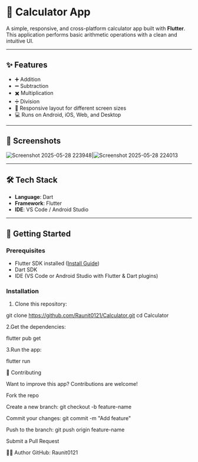 # 🧮 Calculator App

A simple, responsive, and cross-platform calculator app built with **Flutter**. This application performs basic arithmetic operations with a clean and intuitive UI.

---

## ✨ Features

- ➕ Addition
- ➖ Subtraction
- ✖️ Multiplication
- ➗ Division
- 📱 Responsive layout for different screen sizes
- 💻 Runs on Android, iOS, Web, and Desktop

---

## 📸 Screenshots

![Screenshot 2025-05-28 223948](https://github.com/user-attachments/assets/f6683fbc-05e7-414d-b0c2-d2853aaf90aa)|![Screenshot 2025-05-28 224013](https://github.com/user-attachments/assets/8da83c0b-f083-4562-b29e-c1693dc0eec6)


---

## 🛠️ Tech Stack

- **Language**: Dart
- **Framework**: Flutter
- **IDE**: VS Code / Android Studio

---

## 🚀 Getting Started

### Prerequisites

- Flutter SDK installed ([Install Guide](https://docs.flutter.dev/get-started/install))
- Dart SDK
- IDE (VS Code or Android Studio with Flutter & Dart plugins)

### Installation

1. Clone this repository:

git clone https://github.com/Raunit0121/Calculator.git
cd Calculator

2.Get the dependencies:

flutter pub get

3.Run the app:

flutter run


🤝 Contributing

Want to improve this app? Contributions are welcome!

Fork the repo

Create a new branch: git checkout -b feature-name

Commit your changes: git commit -m "Add feature"

Push to the branch: git push origin feature-name

Submit a Pull Request


🙋‍♂️ Author
GitHub: Raunit0121




